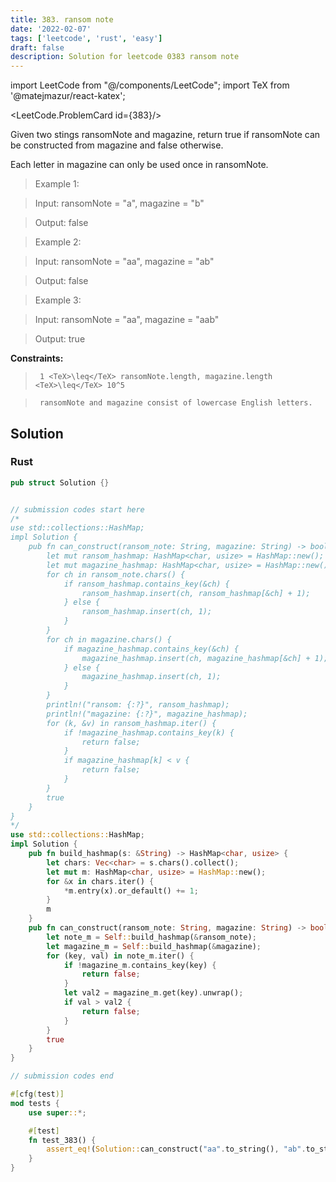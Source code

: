 ```yaml
---
title: 383. ransom note
date: '2022-02-07'
tags: ['leetcode', 'rust', 'easy']
draft: false
description: Solution for leetcode 0383 ransom note
---
```

import LeetCode from "@/components/LeetCode";
import TeX from '@matejmazur/react-katex';

<LeetCode.ProblemCard id={383}/>
 

  Given two stings ransomNote and magazine, return true if ransomNote can be constructed from magazine and false otherwise.

  Each letter in magazine can only be used once in ransomNote.

   

 >   Example 1:

 >   Input: ransomNote <TeX>=</TeX> "a", magazine <TeX>=</TeX> "b"

 >   Output: false

 >   Example 2:

 >   Input: ransomNote <TeX>=</TeX> "aa", magazine <TeX>=</TeX> "ab"

 >   Output: false

 >   Example 3:

 >   Input: ransomNote <TeX>=</TeX> "aa", magazine <TeX>=</TeX> "aab"

 >   Output: true

   

  **Constraints:**

  

 >   	1 <TeX>\leq</TeX> ransomNote.length, magazine.length <TeX>\leq</TeX> 10^5

 >   	ransomNote and magazine consist of lowercase English letters.


## Solution
### Rust
```rust
pub struct Solution {}


// submission codes start here
/*
use std::collections::HashMap;
impl Solution {
    pub fn can_construct(ransom_note: String, magazine: String) -> bool {
        let mut ransom_hashmap: HashMap<char, usize> = HashMap::new();
        let mut magazine_hashmap: HashMap<char, usize> = HashMap::new();
        for ch in ransom_note.chars() {
            if ransom_hashmap.contains_key(&ch) {
                ransom_hashmap.insert(ch, ransom_hashmap[&ch] + 1);
            } else {
                ransom_hashmap.insert(ch, 1);
            }
        }
        for ch in magazine.chars() {
            if magazine_hashmap.contains_key(&ch) {
                magazine_hashmap.insert(ch, magazine_hashmap[&ch] + 1);
            } else {
                magazine_hashmap.insert(ch, 1);
            }
        }
        println!("ransom: {:?}", ransom_hashmap);
        println!("magazine: {:?}", magazine_hashmap);
        for (k, &v) in ransom_hashmap.iter() {
            if !magazine_hashmap.contains_key(k) {
                return false;
            }
            if magazine_hashmap[k] < v {
                return false;
            }
        }
        true
    }
}
*/
use std::collections::HashMap;
impl Solution {
    pub fn build_hashmap(s: &String) -> HashMap<char, usize> {
        let chars: Vec<char> = s.chars().collect();
        let mut m: HashMap<char, usize> = HashMap::new();
        for &x in chars.iter() {
            *m.entry(x).or_default() += 1;
        }
        m
    }
    pub fn can_construct(ransom_note: String, magazine: String) -> bool {
        let note_m = Self::build_hashmap(&ransom_note);
        let magazine_m = Self::build_hashmap(&magazine);
        for (key, val) in note_m.iter() {
            if !magazine_m.contains_key(key) {
                return false;
            }
            let val2 = magazine_m.get(key).unwrap();
            if val > val2 {
                return false;
            }
        }
        true
    }
}

// submission codes end

#[cfg(test)]
mod tests {
    use super::*;

    #[test]
    fn test_383() {
        assert_eq!(Solution::can_construct("aa".to_string(), "ab".to_string()), false);
    }
}


```
